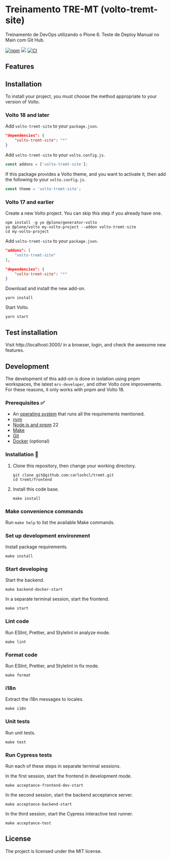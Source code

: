 # Treinamento TRE-MT (volto-tremt-site)

Treinamento de DevOps utilizando o Plone 6. 
Teste de Deploy Manual no Main com Git Hub. 

[![npm](https://img.shields.io/npm/v/volto-tremt-site)](https://www.npmjs.com/package/volto-tremt-site)
[![](https://img.shields.io/badge/-Storybook-ff4785?logo=Storybook&logoColor=white&style=flat-square)](https://carloshcl.github.io/volto-tremt-site/)
[![CI](https://github.com/carloshcl/tremt/actions/workflows/main.yml/badge.svg)](https://github.com/carloshcl/tremt/actions/workflows/main.yml)


## Features

<!-- List your awesome features here -->

## Installation

To install your project, you must choose the method appropriate to your version of Volto.


### Volto 18 and later

Add `volto-tremt-site` to your `package.json`.

```json
"dependencies": {
    "volto-tremt-site": "*"
}
```

Add `volto-tremt-site` to your `volto.config.js`.

```javascript
const addons = ['volto-tremt-site'];
```

If this package provides a Volto theme, and you want to activate it, then add the following to your `volto.config.js`.

```javascript
const theme = 'volto-tremt-site';
```

### Volto 17 and earlier

Create a new Volto project.
You can skip this step if you already have one.

```
npm install -g yo @plone/generator-volto
yo @plone/volto my-volto-project --addon volto-tremt-site
cd my-volto-project
```

Add `volto-tremt-site` to your `package.json`.

```JSON
"addons": [
    "volto-tremt-site"
],

"dependencies": {
    "volto-tremt-site": "*"
}
```

Download and install the new add-on.

```
yarn install
```

Start Volto.

```
yarn start
```

## Test installation

Visit http://localhost:3000/ in a browser, login, and check the awesome new features.


## Development

The development of this add-on is done in isolation using pnpm workspaces, the latest `mrs-developer`, and other Volto core improvements.
For these reasons, it only works with pnpm and Volto 18.


### Prerequisites ✅

-   An [operating system](https://6.docs.plone.org/install/create-project-cookieplone.html#prerequisites-for-installation) that runs all the requirements mentioned.
-   [nvm](https://6.docs.plone.org/install/create-project-cookieplone.html#nvm)
-   [Node.js and pnpm](https://6.docs.plone.org/install/create-project.html#node-js) 22
-   [Make](https://6.docs.plone.org/install/create-project-cookieplone.html#make)
-   [Git](https://6.docs.plone.org/install/create-project-cookieplone.html#git)
-   [Docker](https://docs.docker.com/get-started/get-docker/) (optional)

### Installation 🔧

1.  Clone this repository, then change your working directory.

    ```shell
    git clone git@github.com:carloshcl/tremt.git
    cd tremt/frontend
    ```

2.  Install this code base.

    ```shell
    make install
    ```


### Make convenience commands

Run `make help` to list the available Make commands.


### Set up development environment

Install package requirements.

```shell
make install
```

### Start developing

Start the backend.

```shell
make backend-docker-start
```

In a separate terminal session, start the frontend.

```shell
make start
```

### Lint code

Run ESlint, Prettier, and Stylelint in analyze mode.

```shell
make lint
```

### Format code

Run ESlint, Prettier, and Stylelint in fix mode.

```shell
make format
```

### i18n

Extract the i18n messages to locales.

```shell
make i18n
```

### Unit tests

Run unit tests.

```shell
make test
```

### Run Cypress tests

Run each of these steps in separate terminal sessions.

In the first session, start the frontend in development mode.

```shell
make acceptance-frontend-dev-start
```

In the second session, start the backend acceptance server.

```shell
make acceptance-backend-start
```

In the third session, start the Cypress interactive test runner.

```shell
make acceptance-test
```

## License

The project is licensed under the MIT license.
